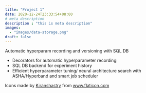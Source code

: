 ```yaml
---
title: "Project 1"
date: 2020-12-24T23:33:54+08:00
# meta description
description : "this is meta description"
images: 
  - "images/data-storage.png"
draft: false
---
```


Automatic hyperparam recording and versioning with SQL DB

* Decorators for automatic hyperparameter recording
* SQL DB backend for experiment history
* Efficient hyperparameter tuning/ neural architecture search with ASHA/Hyperband and smart job scheduler


Icons made by <a href="https://www.flaticon.com/free-icon/coding_711284?related_item_id=711284&term=code" title="Kiranshastry">Kiranshastry</a> from <a href="https://www.flaticon.com/" title="Flaticon">www.flaticon.com</a>